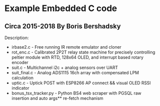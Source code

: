 # Example Embedded C code
## Circa 2015-2018 By Boris Bershadsky

Description:
* irbase2.c             - Free running IR remote emulator and cloner
* rot_enc.c             - Calibrated 2P2T relay state machine for precisely controlling peltier module with RTD, 128x64 OLED, and interrupt based rotary encoder
* suit.c                - Multichannel i2c + analog sensors over UART
* suit_final.c          - Analog ADS1115 16ch array with compensated LPM calculation
* uptic.c               - Uptick POST with ESP8266 AP connect && visual OLED RSSI indicator  
* bonus_tsx_tracker.py  - Python BS4 web scraper with PGSQL raw insertion and auto args** re-fetch mechanism